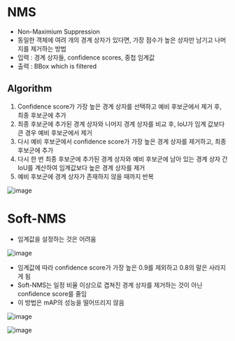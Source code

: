 # NMS

- Non-Maximium Suppression
- 동일한 객체에 여려 개의 경계 상자가 있다면, 가장 점수가 높은 상자만 남기고 나머지를 제거하는 방법
- 입력 : 경계 상자들, confidence scores, 중첩 임계값
- 출력 : BBox which is filtered

## Algorithm

1. Confidence score가 가장 높은 경계 상자를 선택하고 예비 후보군에서 제거 후, 최종 후보군에 추가
2. 최종 후보군에 추가된 경계 상자와 나머지 경계 상자를 비교 후, IoU가 임계 값보다 큰 경우 예비 후보군에서 제거
3. 다시 예비 후보군에서 confidence score가 가장 높은 경계 상자를 제거하고, 최종 후보군에 추가
4. 다시 한 번 최종 후보군에 추가된 경계 상자와 예비 후보군에 남아 있는 경계 상자 간 IoU를 계산하여 임계값보다 높은 경계 상자를 제거
5. 예비 후보군에 경계 상자가 존재하지 않을 때까지 반복

![image](https://github.com/as9786/ComputerVision/assets/80622859/b910c6c1-c016-48c3-958d-33f0c06f70f4)

# Soft-NMS

- 임계값을 설정하는 것은 어려움

![image](https://github.com/as9786/ComputerVision/assets/80622859/d400f81f-1918-406f-bc76-c9c5392d5868)

- 임계값에 따라 confidence score가 가장 높은 0.9를 제외하고 0.8의 말은 사라지게 됨
- Soft-NMS는 일정 비율 이상으로 겹쳐진 경계 상자를 제거하는 것이 아닌 confidence score를 줄임
- 이 방법은 mAP의 성능을 떨어뜨리지 않음

![image](https://github.com/as9786/ComputerVision/assets/80622859/b72f2149-6a74-49bf-9cc8-645ab06ee99d)

![image](https://github.com/as9786/ComputerVision/assets/80622859/7e0c9d70-ba92-4707-b5cf-49643b2f0808)

